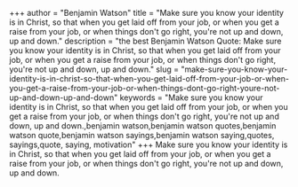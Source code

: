 +++
author = "Benjamin Watson"
title = "Make sure you know your identity is in Christ, so that when you get laid off from your job, or when you get a raise from your job, or when things don't go right, you're not up and down, up and down."
description = "the best Benjamin Watson Quote: Make sure you know your identity is in Christ, so that when you get laid off from your job, or when you get a raise from your job, or when things don't go right, you're not up and down, up and down."
slug = "make-sure-you-know-your-identity-is-in-christ-so-that-when-you-get-laid-off-from-your-job-or-when-you-get-a-raise-from-your-job-or-when-things-dont-go-right-youre-not-up-and-down-up-and-down"
keywords = "Make sure you know your identity is in Christ, so that when you get laid off from your job, or when you get a raise from your job, or when things don't go right, you're not up and down, up and down.,benjamin watson,benjamin watson quotes,benjamin watson quote,benjamin watson sayings,benjamin watson saying,quotes, sayings,quote, saying, motivation"
+++
Make sure you know your identity is in Christ, so that when you get laid off from your job, or when you get a raise from your job, or when things don't go right, you're not up and down, up and down.
